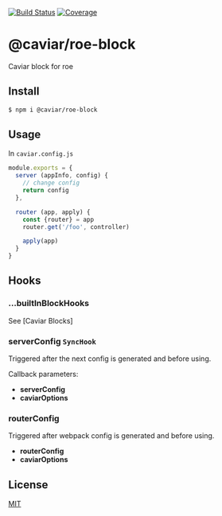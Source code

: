 [![Build Status](https://travis-ci.org/caviarjs/roe-block.svg?branch=master)](https://travis-ci.org/caviarjs/roe-block)
[![Coverage](https://codecov.io/gh/caviarjs/roe-block/branch/master/graph/badge.svg)](https://codecov.io/gh/caviarjs/roe-block)
<!-- optional appveyor tst
[![Windows Build Status](https://ci.appveyor.com/api/projects/status/github/caviarjs/roe-block?branch=master&svg=true)](https://ci.appveyor.com/project/caviarjs/roe-block)
-->
<!-- optional npm version
[![NPM version](https://badge.fury.io/js/@caviar/roe-block.svg)](http://badge.fury.io/js/@caviar/roe-block)
-->
<!-- optional npm downloads
[![npm module downloads per month](http://img.shields.io/npm/dm/@caviar/roe-block.svg)](https://www.npmjs.org/package/@caviar/roe-block)
-->
<!-- optional dependency status
[![Dependency Status](https://david-dm.org/caviarjs/roe-block.svg)](https://david-dm.org/caviarjs/roe-block)
-->

# @caviar/roe-block

Caviar block for roe

## Install

```sh
$ npm i @caviar/roe-block
```

## Usage

In `caviar.config.js`

```js
module.exports = {
  server (appInfo, config) {
    // change config
    return config
  },

  router (app, apply) {
    const {router} = app
    router.get('/foo', controller)

    apply(app)
  }
}
```

## Hooks

### ...builtInBlockHooks

See [Caviar Blocks]

### serverConfig `SyncHook`

Triggered after the next config is generated and before using.

Callback parameters:

- **serverConfig**
- **caviarOptions**

### routerConfig

Triggered after webpack config is generated and before using.

- **routerConfig**
- **caviarOptions**

## License

[MIT](LICENSE)

